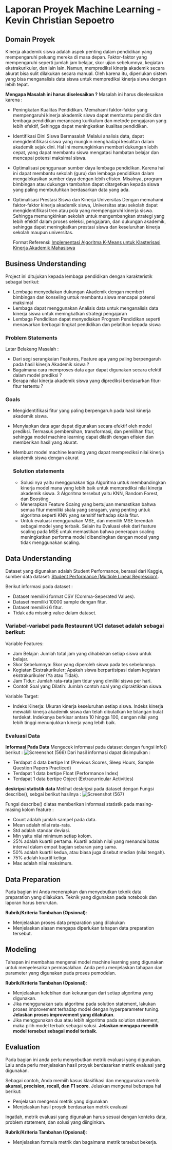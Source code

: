 # Laporan Proyek Machine Learning - Kevin Christian Sepoetro

## Domain Proyek

Kinerja akademik siswa adalah aspek penting dalam pendidikan yang mempengaruhi peluang mereka di masa depan. Faktor-faktor yang mempengaruhi seperti jumlah jam belajar, skor ujian sebelumnya, kegiatan ekstrakurikuler, dan lain lain. Namun, memprediksi kinerja akademik secara akurat bisa sulit dilakukan secara manual. Oleh karena itu, diperlukan sistem yang bisa menganalisis data siswa untuk memprediksi kinerja siswa dengan lebih tepat.

**Mengapa Masalah ini harus diselesaikan ?**
Masalah ini harus diselesaikan karena :
- Peningkatan Kualitas Pendidikan.
Memahami faktor-faktor yang mempengaruhi kinerja akademik siswa dapat membantu pendidik dan lembaga pendidikan merancang kurikulum dan metode pengajaran yang lebih efektif, Sehingga dapat meningkatkan kualitas pendidikan.
- Identifikasi Dini Siswa Bermasalah
Melalui analisis data, dapat mengidentifikasi siswa yang mungkin menghadapi kesulitan dalam akademik sejak dini. Hal ini memungkinkan memberi dukungan lebih cepat, yang dapat membantu siswa mengatasi hambatan belajar dan mencapai potensi maksimal siswa.
- Optimalisasi penggunaan sumber daya lembaga pendidikan.
Karena hal ini dapat membantu sekolah (guru) dan lembaga pendidikan dalam mengalokasikan sumber daya dengan lebih efisien. Misalnya, program bimbingan atau dukungan tambahan dapat ditargetkan kepada siswa yang paling membutuhkan berdasarkan data yang ada.
- Optimalisasi Prestasi Siswa dan Kinerja Universitas
Dengan memahami faktor-faktor kinerja akademik siswa, Universitas atau sekolah dapat mengidentifikasi tren atau pola yang mempengaruhi kinerja siswa. Sehingga memungkinkan sekolah untuk mengembangkan strategi yang lebih efektif dalam proses seleksi, pengajaran, dan dukungan akademik, sehingga dapat meningkatkan prestasi siswa dan keseluruhan kinerja sekolah maupun universitas.

  Format Referensi: [Implementasi Algoritma K-Means untuk Klasterisasi Kinerja Akademik Mahasiswa](https://j-ptiik.ub.ac.id/index.php/j-ptiik/article/view/1571/568) 

## Business Understanding

Project ini ditujukan kepada lembaga pendidikan dengan karakteristik sebagai berikut:
+ Lembaga menyediakan dukungan Akademik dengan memberi bimbingan dan konseling untuk membantu siswa mencapai potensi maksimal
+ Lembaga dapat menggunakan Analisis data untuk menganalisis data kinerja siswa untuk meningkatkan strategi pengajaran
+ Lembaga Pendidikan dapat menyediakan Program Pendidikan seperti menawarkan berbagai tingkat pendidikan dan pelatihan kepada siswa

### Problem Statements

Latar Belakang Masalah :
- Dari segi serangkaian Features, Feature apa yang paling berpengaruh pada hasil kinerja Akademik siswa ?
- Bagaimana cara memproses data agar dapat digunakan secara efektif dalam model prediksi ?
- Berapa nilai kinerja akademik siswa yang diprediksi berdasarkan fitur-fitur tertentu ?

### Goals

- Mengidentifikasi fitur yang paling berpengaruh pada hasil kinerja akademik siswa.
- Menyiapkan data agar dapat digunakan secara efektif oleh model prediksi. Termasuk pembersihan, transformasi, dan pemilihan fitur, sehingga model machine learning dapat dilatih dengan efisien dan memberikan hasil yang akurat.
- Membuat model machine learning yang dapat memprediksi nilai kinerja akademik siswa dengan akurat

    ### Solution statements
    - Solusi nya yaitu menggunakan tiga Algoritma untuk membandingkan kinerja model mana yang lebih baik untuk memprediksi nilai kinerja akademik siswa. 3 Algoritma tersebut yaitu KNN, Random Forest, dan Boosting
    - Menerapkan Feature Scaing yang bertujuan memastikan bahwa semua fitur memiliki skala yang seragam, yang penting untuk algoritma seperti KNN yang sensitif terhadap skala fitur.
    - Untuk evaluasi menggunakan MSE, dan memilih MSE terendah sebagai model yang terbaik. Selain itu Evaluasi efek dari feature scaling pada MSE untuk memastikan bahwa penerapan scaling meningkatkan performa model dibandingkan dengan model yang tidak menggunakan scaling.

## Data Understanding
Dataset yang digunakan adalah Student Performance, berasal dari Kaggle, sumber data dataset: [Student Performance (Multiple Linear Regression)]([https://archive.ics.uci.edu/ml/datasets/Restaurant+%26+consumer+data](https://www.kaggle.com/datasets/nikhil7280/student-performance-multiple-linear-regression)).

Berikut informasi pada dataset :
- Dataset memiliki format CSV (Comma-Seperated Values).
- Dataset memiliki 10000 sample dengan fitur.
- Dataset memiliki 6 fitur.
- Tidak ada missing value dalam dataset.

### Variabel-variabel pada Restaurant UCI dataset adalah sebagai berikut:
Variable Features:
- Jam Belajar: Jumlah total jam yang dihabiskan setiap siswa untuk belajar.
- Skor Sebelumnya: Skor yang diperoleh siswa pada tes sebelumnya.
- Kegiatan Ekstrakurikuler: Apakah siswa berpartisipasi dalam kegiatan ekstrakurikuler (Ya atau Tidak).
- Jam Tidur: Jumlah rata-rata jam tidur yang dimiliki siswa per hari.
- Contoh Soal yang Dilatih: Jumlah contoh soal yang dipraktikkan siswa.
  
Variable Target:
- Indeks Kinerja: Ukuran kinerja keseluruhan setiap siswa. Indeks kinerja mewakili kinerja akademik siswa dan telah dibulatkan ke bilangan bulat terdekat. Indeksnya berkisar antara 10 hingga 100, dengan nilai yang lebih tinggi menunjukkan kinerja yang lebih baik.

### Evaluasi Data
**Informasi Pada Data**
Mengecek informasi pada dataset dengan fungsi info() berikut :
![Screenshot (566)](https://github.com/kevinchritian/Project-Pertama/assets/93351620/91a55fc3-b119-4a6b-b5f7-346241ce3d6d)
Dari hasil informasi dapat disimpulkan :
- Terdapat 4 data bertipe Int (Previous Scores, Sleep Hours, Sample Question Papers Practiced)
- Terdapat 1 data bertipe Float (Performance Index)
- Terdapat 1 data bertipe Object (Extracurricular Activities)

**deskripsi statistik data**
Melihat deskripsi pada dataset dengan Fungsi describe(), sebgai berikut hasilnya :
![Screenshot (567)](https://github.com/kevinchritian/Project-Pertama/assets/93351620/c75ce43c-a79c-4edf-bf80-edb422dfc94b)

Fungsi describe() diatas memberikan informasi statistik pada masing-masing kolom feature :
- Count  adalah jumlah sampel pada data.
- Mean adalah nilai rata-rata.
- Std adalah standar deviasi.
- Min yaitu nilai minimum setiap kolom.
- 25% adalah kuartil pertama. Kuartil adalah nilai yang menandai batas interval dalam empat bagian sebaran yang sama.
- 50% adalah kuartil kedua, atau biasa juga disebut median (nilai tengah).
- 75% adalah kuartil ketiga.
- Max adalah nilai maksimum.


## Data Preparation
Pada bagian ini Anda menerapkan dan menyebutkan teknik data preparation yang dilakukan. Teknik yang digunakan pada notebook dan laporan harus berurutan.

**Rubrik/Kriteria Tambahan (Opsional)**: 
- Menjelaskan proses data preparation yang dilakukan
- Menjelaskan alasan mengapa diperlukan tahapan data preparation tersebut.

## Modeling
Tahapan ini membahas mengenai model machine learning yang digunakan untuk menyelesaikan permasalahan. Anda perlu menjelaskan tahapan dan parameter yang digunakan pada proses pemodelan.

**Rubrik/Kriteria Tambahan (Opsional)**: 
- Menjelaskan kelebihan dan kekurangan dari setiap algoritma yang digunakan.
- Jika menggunakan satu algoritma pada solution statement, lakukan proses improvement terhadap model dengan hyperparameter tuning. **Jelaskan proses improvement yang dilakukan**.
- Jika menggunakan dua atau lebih algoritma pada solution statement, maka pilih model terbaik sebagai solusi. **Jelaskan mengapa memilih model tersebut sebagai model terbaik**.

## Evaluation
Pada bagian ini anda perlu menyebutkan metrik evaluasi yang digunakan. Lalu anda perlu menjelaskan hasil proyek berdasarkan metrik evaluasi yang digunakan.

Sebagai contoh, Anda memiih kasus klasifikasi dan menggunakan metrik **akurasi, precision, recall, dan F1 score**. Jelaskan mengenai beberapa hal berikut:
- Penjelasan mengenai metrik yang digunakan
- Menjelaskan hasil proyek berdasarkan metrik evaluasi

Ingatlah, metrik evaluasi yang digunakan harus sesuai dengan konteks data, problem statement, dan solusi yang diinginkan.

**Rubrik/Kriteria Tambahan (Opsional)**: 
- Menjelaskan formula metrik dan bagaimana metrik tersebut bekerja.
